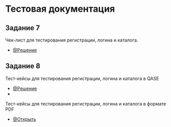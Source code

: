 # Тестовая документация
## Задание 7
Чек-лист для тестирования регистрации, логина и каталога.
- [@Решение](https://docs.google.com/spreadsheets/d/1npWTnqwDBynvvNIsll9koiRpfH39SIsIFCMCinR9vNg/edit?usp=sharing)
## Задание 8
Тест-кейсы для тестирования регистрации, логина и каталога в QASE
- [@Решение](https://app.qase.io/project/G9?author=287&previewMode=side&suite=40&tab=properties)
- 
Тест-кейсы для тестирования регистрации, логина и каталога в формате PDF
- [@Открыть](https://github.com/NikolaevaAR/docs/blob/main/%D0%A2%D0%B5%D1%81%D1%82-%D0%BA%D0%B5%D0%B9%D1%81%D1%8B%20%D0%B4%D0%BB%D1%8F%20%D1%82%D0%B5%D1%81%D1%82%D0%B8%D1%80%D0%BE%D0%B2%D0%B0%D0%BD%D0%B8%D1%8F%20%D1%80%D0%B5%D0%B3%D0%B8%D1%81%D1%82%D1%80%D0%B0%D1%86%D0%B8%D0%B8%2C%20%D0%BB%D0%BE%D0%B3%D0%B8%D0%BD%D0%B0%20%D0%B8%20%D0%BA%D0%B0%D1%82%D0%B0%D0%BB%D0%BE%D0%B3%D0%B0%20(%D0%9D%D0%B8%D0%BA%D0%BE%D0%BB%D0%B0%D0%B5%D0%B2%D0%B0%20%D0%90%D0%BD%D0%B0%D1%81%D1%82%D0%B0%D1%81%D0%B8%D1%8F).pdf)
